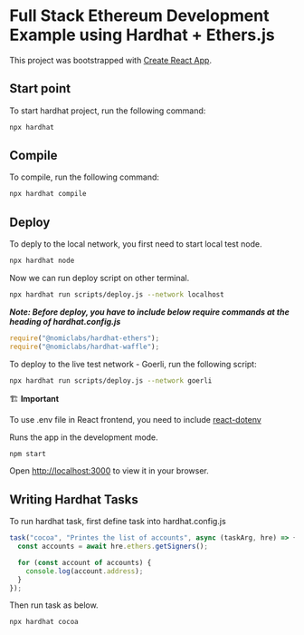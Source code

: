 # Full Stack Ethereum Development Example using Hardhat + Ethers.js

This project was bootstrapped with [Create React App](https://github.com/facebook/create-react-app).

## Start point

To start hardhat project, run the following command:
```bash
npx hardhat
```

## Compile

To compile, run the following command:
```bash
npx hardhat compile
```

## Deploy

To deply to the local network, you first need to start local test node.
```bash
npx hardhat node
```
Now we can run deploy script on other terminal.
```bash
npx hardhat run scripts/deploy.js --network localhost
```
**_Note: Before deploy, you have to include below require commands at the heading of hardhat.config.js_**
```js
require("@nomiclabs/hardhat-ethers");
require("@nomiclabs/hardhat-waffle");
```

To deploy to the live test network - Goerli, run the following script:
```bash
npx hardhat run scripts/deploy.js --network goerli
```

:building_construction: **Important**

To use .env file in React frontend, you need to include [react-dotenv](https://www.npmjs.com/package/react-dotenv)

Runs the app in the development mode.
```bash
npm start
```
Open [http://localhost:3000](http://localhost:3000) to view it in your browser.

## Writing Hardhat Tasks

To run hardhat task, first define task into hardhat.config.js
```js
task("cocoa", "Printes the list of accounts", async (taskArg, hre) => {
  const accounts = await hre.ethers.getSigners();

  for (const account of accounts) {
    console.log(account.address);
  }
});
```

Then run task as below.
```bash
npx hardhat cocoa
```
